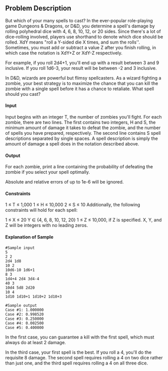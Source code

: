 ## Problem Description

But which of your many spells to cast? In the ever-popular role-playing game Dungeons & Dragons, or D&D, you determine a spell's damage by rolling polyhedral dice with 4, 6, 8, 10, 12, or 20 sides. Since there's a lot of dice-rolling involved, players use shorthand to denote which dice should be rolled. XdY means "roll a Y-sided die X times, and sum the rolls''. Sometimes, you must add or subtract a value Z after you finish rolling, in which case the notation is XdY+Z or XdY-Z respectively.

For example, if you roll 2d4+1, you'll end up with a result between 3 and 9 inclusive. If you roll 1d6-3, your result will be between -2 and 3 inclusive.

In D&D, wizards are powerful but flimsy spellcasters. As a wizard fighting a zombie, your best strategy is to maximize the chance that you can kill the zombie with a single spell before it has a chance to retaliate. What spell should you cast?

#### Input

Input begins with an integer T, the number of zombies you'll fight. For each zombie, there are two lines. The first contains two integers, H and S, the minimum amount of damage it takes to defeat the zombie, and the number of spells you have prepared, respectively. The second line contains S spell descriptions separated by single spaces. A spell description is simply the amount of damage a spell does in the notation described above.

#### Output

For each zombie, print a line containing the probability of defeating the zombie if you select your spell optimally.

Absolute and relative errors of up to 1e-6 will be ignored.

#### Constraints

1 ≤ T ≤ 1,000 
1 ≤ H ≤ 10,000 
2 ≤ S ≤ 10 
Additionally, the following constraints will hold for each spell:

1 ≤ X ≤ 20 
Y ∈ {4, 6, 8, 10, 12, 20} 
1 ≤ Z ≤ 10,000, if Z is specified. 
X, Y, and Z will be integers with no leading zeros. 

#### Explanation of Sample

```
#Sample input
5
2 2
2d4 1d8
10 2
10d6-10 1d6+1
8 3
1d4+4 2d4 3d4-4
40 3
10d4 5d8 2d20
10 4
1d10 1d10+1 1d10+2 1d10+3

#Sample output
Case #1: 1.000000
Case #2: 0.998520
Case #3: 0.250000
Case #4: 0.002500
Case #5: 0.400000
```

In the first case, you can guarantee a kill with the first spell, which must always do at least 2 damage.

In the third case, your first spell is the best. If you roll a 4, you'll do the requisite 8 damage. The second spell requires rolling a 4 on two dice rather than just one, and the third spell requires rolling a 4 on all three dice.
